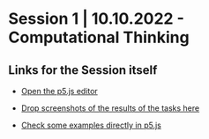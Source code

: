 # Session 1 | 10.10.2022 - Computational Thinking


## Links for the Session itself
- [Open the p5.js editor](https://editor.p5js.org)

- [Drop screenshots of the results of the tasks here](https://cloud.kisdtegg.de/s/session1)

- [Check some examples directly in p5.js](https://editor.p5js.org/KISDinteractive/sketches)
